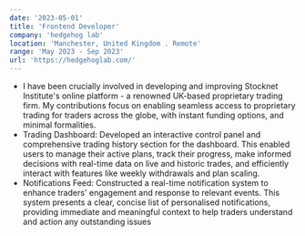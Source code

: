 ```yaml
---
date: '2023-05-01'
title: 'Frontend Developer'
company: 'hedgehog lab'
location: 'Manchester, United Kingdom . Remote'
range: 'May 2023 - Sep 2023'
url: 'https://hedgehoglab.com/'
---
```


- I have been crucially involved in developing and improving Stocknet Institute's online platform - a renowned UK-based proprietary trading firm. My contributions focus on enabling seamless access to proprietary trading for traders across the globe, with instant funding options, and minimal formalities.
- Trading Dashboard: Developed an interactive control panel and comprehensive trading history section for the dashboard. This enabled users to manage their active plans, track their progress, make informed decisions with real-time data on live and historic trades, and efficiently interact with features like weekly withdrawals and plan scaling.
- Notifications Feed: Constructed a real-time notification system to enhance traders' engagement and response to relevant events. This system presents a clear, concise list of personalised notifications, providing immediate and meaningful context to help traders understand and action any outstanding issues
